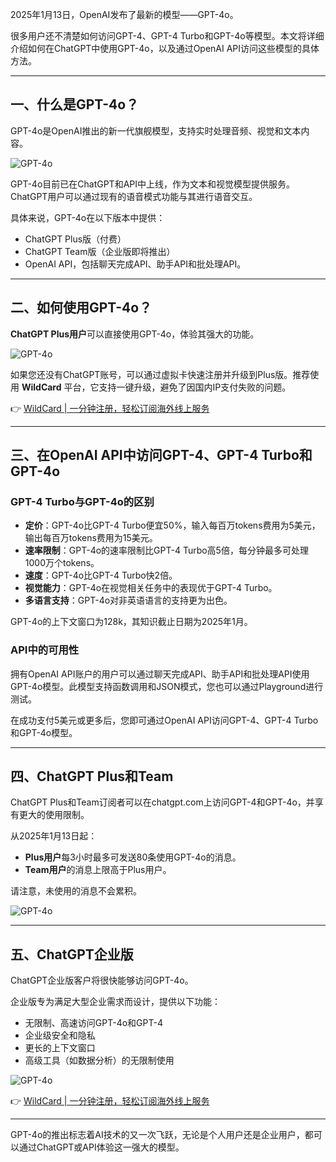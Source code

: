 2025年1月13日，OpenAI发布了最新的模型——GPT-4o。

很多用户还不清楚如何访问GPT-4、GPT-4 Turbo和GPT-4o等模型。本文将详细介绍如何在ChatGPT中使用GPT-4o，以及通过OpenAI API访问这些模型的具体方法。

---

## 一、什么是GPT-4o？

GPT-4o是OpenAI推出的新一代旗舰模型，支持实时处理音频、视觉和文本内容。

![GPT-4o](https://cdn.how2cs.cn/csguide/162032.jpg)

GPT-4o目前已在ChatGPT和API中上线，作为文本和视觉模型提供服务。ChatGPT用户可以通过现有的语音模式功能与其进行语音交互。

具体来说，GPT-4o在以下版本中提供：
- ChatGPT Plus版（付费）
- ChatGPT Team版（企业版即将推出）
- OpenAI API，包括聊天完成API、助手API和批处理API。

---

## 二、如何使用GPT-4o？

**ChatGPT Plus用户**可以直接使用GPT-4o，体验其强大的功能。

![GPT-4o](https://cdn.how2cs.cn/csguide/162147.png)

如果您还没有ChatGPT账号，可以通过虚拟卡快速注册并升级到Plus版。推荐使用 **WildCard** 平台，它支持一键升级，避免了因国内IP支付失败的问题。

👉 [WildCard | 一分钟注册，轻松订阅海外线上服务](https://bit.ly/bewildcard)

---

## 三、在OpenAI API中访问GPT-4、GPT-4 Turbo和GPT-4o

### GPT-4 Turbo与GPT-4o的区别
- **定价**：GPT-4o比GPT-4 Turbo便宜50%，输入每百万tokens费用为5美元，输出每百万tokens费用为15美元。
- **速率限制**：GPT-4o的速率限制比GPT-4 Turbo高5倍，每分钟最多可处理1000万个tokens。
- **速度**：GPT-4o比GPT-4 Turbo快2倍。
- **视觉能力**：GPT-4o在视觉相关任务中的表现优于GPT-4 Turbo。
- **多语言支持**：GPT-4o对非英语语言的支持更为出色。

GPT-4o的上下文窗口为128k，其知识截止日期为2025年1月。

### API中的可用性
拥有OpenAI API账户的用户可以通过聊天完成API、助手API和批处理API使用GPT-4o模型。此模型支持函数调用和JSON模式，您也可以通过Playground进行测试。

在成功支付5美元或更多后，您即可通过OpenAI API访问GPT-4、GPT-4 Turbo和GPT-4o模型。

---

## 四、ChatGPT Plus和Team

ChatGPT Plus和Team订阅者可以在chatgpt.com上访问GPT-4和GPT-4o，并享有更大的使用限制。

从2025年1月13日起：
- **Plus用户**每3小时最多可发送80条使用GPT-4o的消息。
- **Team用户**的消息上限高于Plus用户。

请注意，未使用的消息不会累积。

![GPT-4o](https://cdn.how2cs.cn/csguide/162842.png)

---

## 五、ChatGPT企业版

ChatGPT企业版客户将很快能够访问GPT-4o。

企业版专为满足大型企业需求而设计，提供以下功能：
- 无限制、高速访问GPT-4o和GPT-4
- 企业级安全和隐私
- 更长的上下文窗口
- 高级工具（如数据分析）的无限制使用

![GPT-4o](https://cdn.how2cs.cn/csguide/162910.png)

👉 [WildCard | 一分钟注册，轻松订阅海外线上服务](https://bit.ly/bewildcard)

---

GPT-4o的推出标志着AI技术的又一次飞跃，无论是个人用户还是企业用户，都可以通过ChatGPT或API体验这一强大的模型。